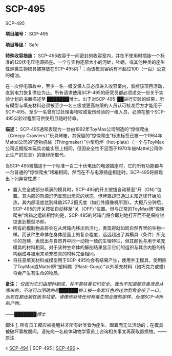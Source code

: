 # SCP-495
                        




SCP-495



**项目编号：** SCP-495

**项目等级：** Safe

**特殊收容措施：** SCP-495收容于一间密封的收容室内，并在不使用时插接一个标准的120伏电压电源插座。一个与实物还原大小的河蚌，牡蛎，或其他种类的座生性蚌类生物模具被存放在SCP-495内<sup class='footnoteref'>
 <a shape='rect' class='footnoteref' id='footnoteref-1' href='javascript:;' onclick='WIKIDOT.page.utils.scrollToReference(&apos;footnote-1&apos;)'>1</a>
</sup>；而该模具容纳有不超过100（一百）公克的蜡油。

在一次停电事故中，至少一名一级安保人员必须进入收容室内，监控该项目活动，直到电力恢复供应为止。所有请求使用SCP-495的研究员都必须递交一份关于实验计划的书面描述至 ███████博士。出于对SCP-495-██进行实验的结果，所有模型与填充材料必须被至少一名三级或更高权限的人员认可核准后方才能用于SCP-495。至少一名曾有过处理毒物咬或蛰伤经验的一级人员，必须在整个SCP-495实验过程里可供使用且随时待命。

**描述：** SCP-495通常表现为一台由1992年ToyMax公司制造的“惊悚爬虫（Creepy Crawlers）”玩具烤箱，其保留的“惊悚爬虫”标志标签已被一个1964年Mattel公司的“造物机械（Thingmaker）”小型电炉（hot-plate）（一个与ToyMax公司近期版本玩具功能实质上相同，但因安全性不足而于1970年被Mattel公司停止生产的玩具）的徽标所取代。

当SCP-495被插连于一个标准一百二十伏电压的电源插座时，它的所有功能都与一台普通的“惊悚爬虫”烤箱相同。然而在不与电源插座相连时，SCP-495将展现出下列异常性质：

- 置入完全或部分填满的模具时，SCP-495的开关按钮自动移至“开（ON）”位置。其内部的热源灯仍呈现出熄灭的状态，但烤箱却已通过未知途径开始加热，其内部温度达到峰值257.2摄氏度（如红外摄像机所测）。大概八分钟后，SCP-495的开关按钮自动移至“关（OFF）”位置。但与正常的ToyMax牌“惊悚爬虫”烤箱之运转相悖的是，SCP-495的烤箱门将会即刻地打开而不是保持封锁直到模型冷却。
- 所有的模制物品将会在从烤箱内移出后活化，表现得就如同自然界里的生物一样。而该种生命体在身体层面上的复杂程度，远远超出了其模具（条件）所允许的范畴，表现出与自然界中同一动物一致的生理特征，但其颜色与用于填充模具的材料相同。对于该种生命体的解剖结果显示它们的组织与其余内脏的结构组成与被用来填充模具的材料完全相同。
- 将任意填充材料或模型用于SCP-495均会有结果产生，使用手工模具，使用除了ToyMax或Mattel牌“塑料糊（Plasti-Goop）”以外填充材料（如巧克力或蜡）将会产生有生命的物品。

**备注：** *仅因为它们由塑料制成，并不意味着它们安全。我也不知道那些毒液是从哪来的，不过可以明确的是██████特工被一条紫红色的迷你型角奎咬了一口，到现在都还躺在医务站里。请像你对待任何有毒生物会做的那样，处理SCP-495的产物。* 

*——███████博士* 


脚注
<a shape='rect' href='javascript:;' onclick='WIKIDOT.page.utils.scrollToReference(&apos;footnoteref-1&apos;)'>1</a>. 所有员工都应被提醒并非所有蚌类皆为座生、固着而无法活动的；在模具被破坏事故期间，请先向一名软体动物学家员工咨询相关事宜再获取置换物。——原注



« [SCP-494](/scp-494) | SCP-495 | [SCP-496](/scp-496) »





                    